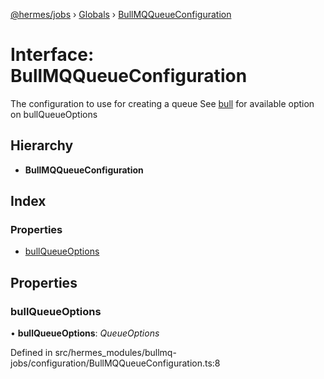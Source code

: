 [@hermes/jobs](../README.md) › [Globals](../globals.md) › [BullMQQueueConfiguration](bullmqqueueconfiguration.md)

# Interface: BullMQQueueConfiguration

The configuration to use for creating a queue
See [bull](https://github.com/OptimalBits/bull/blob/HEAD/REFERENCE.md#queue) for available option on bullQueueOptions

## Hierarchy

* **BullMQQueueConfiguration**

## Index

### Properties

* [bullQueueOptions](bullmqqueueconfiguration.md#bullqueueoptions)

## Properties

###  bullQueueOptions

• **bullQueueOptions**: *QueueOptions*

Defined in src/hermes_modules/bullmq-jobs/configuration/BullMQQueueConfiguration.ts:8
